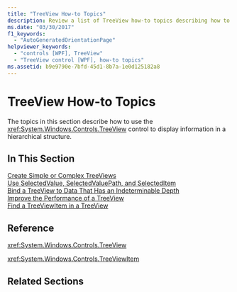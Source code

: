 ```yaml
---
title: "TreeView How-to Topics"
description: Review a list of TreeView how-to topics describing how to use the TreeView control to display information in a hierarchical structure.
ms.date: "03/30/2017"
f1_keywords: 
  - "AutoGeneratedOrientationPage"
helpviewer_keywords: 
  - "controls [WPF], TreeView"
  - "TreeView control [WPF], how-to topics"
ms.assetid: b9e9790e-7bfd-45d1-8b7a-1e0d125182a8
---
```

# TreeView How-to Topics

The topics in this section describe how to use the <xref:System.Windows.Controls.TreeView> control to display information in a hierarchical structure.  
  
## In This Section  

 [Create Simple or Complex TreeViews](how-to-create-simple-or-complex-treeviews.md)  
  [Use SelectedValue, SelectedValuePath, and SelectedItem](how-to-use-selectedvalue-selectedvaluepath-and-selecteditem.md)  
  [Bind a TreeView to Data That Has an Indeterminable Depth](how-to-bind-a-treeview-to-data-that-has-an-indeterminable-depth.md)  
  [Improve the Performance of a TreeView](how-to-improve-the-performance-of-a-treeview.md)  
  [Find a TreeViewItem in a TreeView](how-to-find-a-treeviewitem-in-a-treeview.md)  
  
## Reference  

 <xref:System.Windows.Controls.TreeView>  
  
 <xref:System.Windows.Controls.TreeViewItem>  
  
## Related Sections
